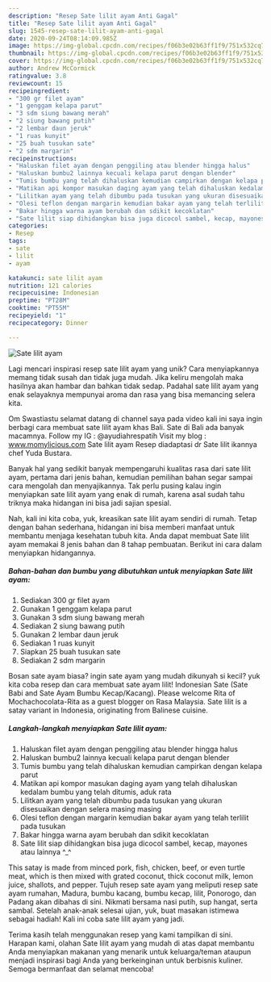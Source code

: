 ```yaml
---
description: "Resep Sate lilit ayam Anti Gagal"
title: "Resep Sate lilit ayam Anti Gagal"
slug: 1545-resep-sate-lilit-ayam-anti-gagal
date: 2020-09-24T08:14:09.985Z
image: https://img-global.cpcdn.com/recipes/f06b3e02b63ff1f9/751x532cq70/sate-lilit-ayam-foto-resep-utama.jpg
thumbnail: https://img-global.cpcdn.com/recipes/f06b3e02b63ff1f9/751x532cq70/sate-lilit-ayam-foto-resep-utama.jpg
cover: https://img-global.cpcdn.com/recipes/f06b3e02b63ff1f9/751x532cq70/sate-lilit-ayam-foto-resep-utama.jpg
author: Andrew McCormick
ratingvalue: 3.8
reviewcount: 15
recipeingredient:
- "300 gr filet ayam"
- "1 genggam kelapa parut"
- "3 sdm siung bawang merah"
- "2 siung bawang putih"
- "2 lembar daun jeruk"
- "1 ruas kunyit"
- "25 buah tusukan sate"
- "2 sdm margarin"
recipeinstructions:
- "Haluskan filet ayam dengan penggiling atau blender hingga halus"
- "Haluskan bumbu2 lainnya kecuali kelapa parut dengan blender"
- "Tumis bumbu yang telah dihaluskan kemudian campirkan dengan kelapa parut"
- "Matikan api kompor masukan daging ayam yang telah dihaluskan kedalam bumbu yang telah ditumis, aduk rata"
- "Lilitkan ayam yang telah dibumbu pada tusukan yang ukuran disesuaikan dengan selera masing masing"
- "Olesi teflon dengan margarin kemudian bakar ayam yang telah terlilit pada tusukan"
- "Bakar hingga warna ayam berubah dan sdikit kecoklatan"
- "Sate lilit siap dihidangkan bisa juga dicocol sambel, kecap, mayones atau lainnya ^_^"
categories:
- Resep
tags:
- sate
- lilit
- ayam

katakunci: sate lilit ayam 
nutrition: 121 calories
recipecuisine: Indonesian
preptime: "PT28M"
cooktime: "PT55M"
recipeyield: "1"
recipecategory: Dinner

---
```



![Sate lilit ayam](https://img-global.cpcdn.com/recipes/f06b3e02b63ff1f9/751x532cq70/sate-lilit-ayam-foto-resep-utama.jpg)

Lagi mencari inspirasi resep sate lilit ayam yang unik? Cara menyiapkannya memang tidak susah dan tidak juga mudah. Jika keliru mengolah maka hasilnya akan hambar dan bahkan tidak sedap. Padahal sate lilit ayam yang enak selayaknya mempunyai aroma dan rasa yang bisa memancing selera kita.

Om Swastiastu selamat datang di channel saya pada video kali ini saya ingin berbagi cara membuat sate lilit ayam khas Bali. Sate di Bali ada banyak macamnya. Follow my IG : @ayudiahrespatih Visit my blog : www.momylicious.com Sate lilit ayam Resep diadaptasi dr Sate lilit ikannya chef Yuda Bustara.

Banyak hal yang sedikit banyak mempengaruhi kualitas rasa dari sate lilit ayam, pertama dari jenis bahan, kemudian pemilihan bahan segar sampai cara mengolah dan menyajikannya. Tak perlu pusing kalau ingin menyiapkan sate lilit ayam yang enak di rumah, karena asal sudah tahu triknya maka hidangan ini bisa jadi sajian spesial.


Nah, kali ini kita coba, yuk, kreasikan sate lilit ayam sendiri di rumah. Tetap dengan bahan sederhana, hidangan ini bisa memberi manfaat untuk membantu menjaga kesehatan tubuh kita. Anda dapat membuat Sate lilit ayam memakai 8 jenis bahan dan 8 tahap pembuatan. Berikut ini cara dalam menyiapkan hidangannya.

<!--inarticleads1-->

##### Bahan-bahan dan bumbu yang dibutuhkan untuk menyiapkan Sate lilit ayam:

1. Sediakan 300 gr filet ayam
1. Gunakan 1 genggam kelapa parut
1. Gunakan 3 sdm siung bawang merah
1. Sediakan 2 siung bawang putih
1. Gunakan 2 lembar daun jeruk
1. Sediakan 1 ruas kunyit
1. Siapkan 25 buah tusukan sate
1. Sediakan 2 sdm margarin


Bosan sate ayam biasa? ingin sate ayam yang mudah dikunyah si kecil? yuk kita coba resep dan cara membuat sate ayam lilit! Indonesian Sate (Sate Babi and Sate Ayam Bumbu Kecap/Kacang). Please welcome Rita of Mochachocolata-Rita as a guest blogger on Rasa Malaysia. Sate lilit is a satay variant in Indonesia, originating from Balinese cuisine. 

<!--inarticleads2-->

##### Langkah-langkah menyiapkan Sate lilit ayam:

1. Haluskan filet ayam dengan penggiling atau blender hingga halus
1. Haluskan bumbu2 lainnya kecuali kelapa parut dengan blender
1. Tumis bumbu yang telah dihaluskan kemudian campirkan dengan kelapa parut
1. Matikan api kompor masukan daging ayam yang telah dihaluskan kedalam bumbu yang telah ditumis, aduk rata
1. Lilitkan ayam yang telah dibumbu pada tusukan yang ukuran disesuaikan dengan selera masing masing
1. Olesi teflon dengan margarin kemudian bakar ayam yang telah terlilit pada tusukan
1. Bakar hingga warna ayam berubah dan sdikit kecoklatan
1. Sate lilit siap dihidangkan bisa juga dicocol sambel, kecap, mayones atau lainnya ^_^


This satay is made from minced pork, fish, chicken, beef, or even turtle meat, which is then mixed with grated coconut, thick coconut milk, lemon juice, shallots, and pepper. Tujuh resep sate ayam yang meliputi resep sate ayam rumahan, Madura, bumbu kacang, bumbu kecap, lilit, Ponorogo, dan Padang akan dibahas di sini. Nikmati bersama nasi putih, sup hangat, serta sambal. Setelah anak-anak selesai ujian, yuk, buat masakan istimewa sebagai hadiah! Kali ini coba sate lilit ayam yang jadi. 

Terima kasih telah menggunakan resep yang kami tampilkan di sini. Harapan kami, olahan Sate lilit ayam yang mudah di atas dapat membantu Anda menyiapkan makanan yang menarik untuk keluarga/teman ataupun menjadi inspirasi bagi Anda yang berkeinginan untuk berbisnis kuliner. Semoga bermanfaat dan selamat mencoba!
